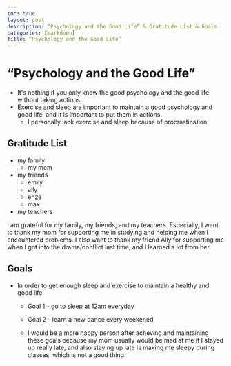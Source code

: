 ```yaml
---
toc: true
layout: post
description: “Psychology and the Good Life” & Gratitude List & Goals
categories: [markdown]
title: “Psychology and the Good Life” 
---
```


# “Psychology and the Good Life” 

 - It's nothing if you only know the good psychology and the good life without taking actions.
 - Exercise and sleep are important to maintain a good psychology and good life, and it is important to put them in actions.
   - I personally lack exercise and sleep because of procrastination. 
   
 ## Gratitude List
 
  - my family
    - my mom
  - my friends
      - emily
      - ally
      - enze
      - max
  - my teachers
      
 i am grateful for my family, my friends, and my teachers. 
 Especially, I want to thank my mom for supporting me in studying and helping me when I encountered problems. 
 I also want to thank my friend Ally for supporting me when I got into the drama/conflict last time, and I learned a lot from her. 
 
 
 ## Goals
 
  - In order to get enough sleep and exercise to maintain a healthy and good life
    - Goal 1 - go to sleep at 12am everyday
    - Goal 2 - learn a new dance every weekened
    
    - I would be a more happy person after acheving and maintaining these goals because my mom usually would be mad at me if I stayed up really late, and also staying up late is making me sleepy during classes, which is not a good thing.
     
     
 
